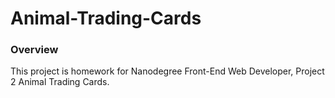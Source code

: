# Animal-Trading-Cards

### Overview
This project is homework for Nanodegree Front-End Web Developer, Project 2 Animal Trading Cards.

